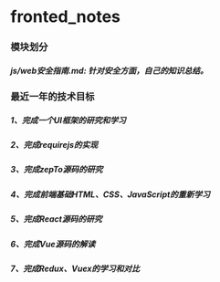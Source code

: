 # fronted_notes
### 模块划分

##### js/web安全指南.md: 针对安全方面，自己的知识总结。

### 最近一年的技术目标

##### 1、完成一个UI框架的研究和学习

##### 2、完成requirejs的实现

##### 3、完成zepTo源码的研究

##### 4、完成前端基础HTML、CSS、JavaScript的重新学习

##### 5、完成React源码的研究

##### 6、完成Vue源码的解读

##### 7、完成Redux、Vuex的学习和对比
